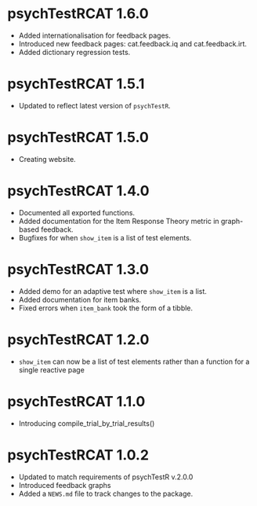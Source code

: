 # psychTestRCAT 1.6.0

* Added internationalisation for feedback pages.
* Introduced new feedback pages: cat.feedback.iq and cat.feedback.irt.
* Added dictionary regression tests.

# psychTestRCAT 1.5.1

* Updated to reflect latest version of `psychTestR`.

# psychTestRCAT 1.5.0

* Creating website.

# psychTestRCAT 1.4.0

* Documented all exported functions.
* Added documentation for the Item Response Theory metric in 
graph-based feedback.
* Bugfixes for when `show_item` is a list of test elements.

# psychTestRCAT 1.3.0

* Added demo for an adaptive test where `show_item` is a list.
* Added documentation for item banks.
* Fixed errors when `item_bank` took the form of a tibble.

# psychTestRCAT 1.2.0

* `show_item` can now be a list of test elements rather than a function
for a single reactive page

# psychTestRCAT 1.1.0

* Introducing compile_trial_by_trial_results()

# psychTestRCAT 1.0.2

* Updated to match requirements of psychTestR v.2.0.0
* Introduced feedback graphs
* Added a `NEWS.md` file to track changes to the package.
